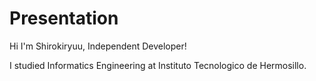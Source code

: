 # Presentation
Hi I'm Shirokiryuu, Independent Developer!

I studied Informatics Engineering at Instituto Tecnologico de Hermosillo.
